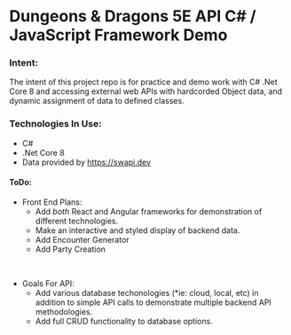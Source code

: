 # Dungeons & Dragons 5E API C# / JavaScript Framework Demo
### Intent:
The intent of this project repo is for practice and demo work with C# .Net Core 8 and accessing external web APIs with hardcorded Object data, and dynamic assignment of data to defined classes.  

### Technologies In Use:
- C#
- .Net Core 8
- Data provided by <https://swapi.dev>

#### ToDo:
- Front End Plans:
  - Add *both* React and Angular frameworks for demonstration of different technologies.
  - Make an interactive and styled display of backend data.
  - Add Encounter Generator
  - Add Party Creation

 <br>
    
- Goals For API:
    -  Add various database techonologies (*ie: cloud, local, etc) in addition to simple API calls to demonstrate multiple backend API methodologies.
    -  Add full CRUD functionality to database options.

